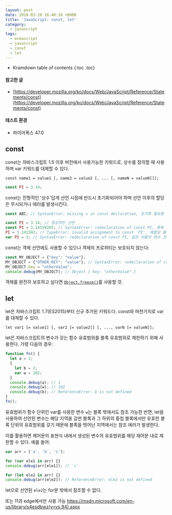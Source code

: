 ```yaml
---
layout: post
date: 2018-03-20 16:40:10 +0900
title: 'JavaScript: const, let'
category:
  - javascript
tags:
  - ecmascript
  - javascript
  - const
  - let
---
```


* Kramdown table of contents
{:toc .toc}

#### 참고한 글
- [https://developer.mozilla.org/ko/docs/Web/JavaScript/Reference/Statements/const](https://developer.mozilla.org/ko/docs/Web/JavaScript/Reference/Statements/const)

#### 테스트 환경
- 파이어폭스 47.0

## const
const는 자바스크립트 1.5 이후 버전에서 사용가능한 키워드로, 상수를 정의할 때 사용하며 var 키워드를 대체할 수 있다.
```
const name1 = value1 [, name2 = value2 [, ... [, nameN = valueN]]];
```
```js
const PI = 3.14;
```
const는 전형적인 '상수'답게 선언 시점에 반드시 초기화되어야 하며 선언 이후의 할당은 무시되거나 에러를 발생시킨다.
```js
const ABC; // SyntaxError: missing = in const declaration, 초기화 필요함

const PI = 3.14; // 정상적인 선언
const PI = 3.14159265; // SyntaxError: redeclaration of const PI, 중복 선언 불가
PI = 3.141592; // TypeError: invalid assignment to const `PI', 재할당 불가
var PI = 3; // SyntaxError: redeclaration of const PI, 같은 이름의 변수 선언 불가
```
const는 객체 선언에도 사용할 수 있으나 객체의 프로퍼티는 보호되지 않는다:
```js
const MY_OBJECT = {"key": "value"};
MY_OBJECT = {"OTHER_KEY": "value"}; // SyntaxError: redeclaration of const MY_OBJECT
MY_OBJECT.key = "otherValue";
console.debug(MY_OBJECT); // Object { key: "otherValue" }
```
객체를 완전히 보호하고 싶다면 [`Object.freeze()`](https://developer.mozilla.org/ko/docs/Web/JavaScript/Reference/Global_Objects/Object/freeze)를 사용할 것.

## let
let은 자바스크립트 1.7(ES2015)부터 신규 추가된 키워드다. const와 마찬가지로 var를 대체할 수 있다.
```
let var1 [= value1] [, var2 [= value2]] [, ..., varN [= valueN]];
```
let은 자바스크립트의 변수가 갖는 함수 유효범위를 블록 유효범위로 제한하기 위해 사용한다.
가령 다음의 경우:
```js
function fn() {
  let a = 1;
  {
    let b = 2;
    var w = 102;
  }
  console.debug(a); // 1
  console.debug(w); // 102
  console.debug(b); // ReferenceError: b is not defined
}
fn();
```
유효범위가 함수 단위인 var를 사용한 변수 `w`는 블록 밖에서도 참조 가능한 반면, let을 사용하여 선언된 변수는 해당 지역을 감싼 블록과 그 하위의 중첩 블록에서만 유효한 블록 단위의 유효범위를 갖기 때문에 블록을 벗어난 지역에서는 참조 에러가 발생한다.

이를 활용하면 제어문의 표현식 내에서 생성된 변수의 유효범위를 해당 제어문 내로 제한할 수 있다. 예를 들어:
```js
var arr = ['a', 'b', 'c'];

for (var ele1 in arr) {}
console.debug(arr[ele1]); // 'c'

for (let ele2 in arr) {}
console.debug(arr[ele2]); // ReferenceError: ele2 is not defined
```
let으로 선언된 `ele2`는 for문 밖에서 참조할 수 없다.

IE는 11과 edge에서만 사용 가능 https://msdn.microsoft.com/en-us/library/s4esdbwz(v=vs.94).aspx
